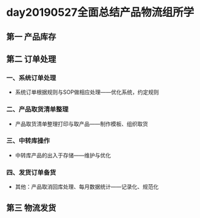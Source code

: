 # day20190527全面总结产品物流组所学

## 第一 产品库存



## 第二 订单处理

### 一、系统订单处理

- 系统订单根据规则与SOP做相应处理——优化系统，约定规则

### 二、产品取货清单整理

- 产品取货清单整理打印与取产品——制作模板、组织取货

### 三、中转库操作


- 中转库产品的出入于存储——维护与优化

### 四、发货订单备货

- 其他：产品取消回库处理、每月数据统计——记录化、规范化

## 第三 物流发货

